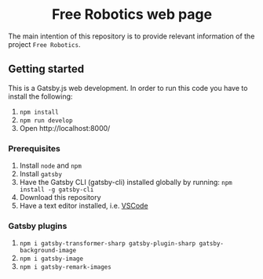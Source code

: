 <h1 align="center">
  Free Robotics web page
</h1>

The main intention of this repository is to provide relevant information of the project `Free Robotics`.

## Getting started
This is a Gatsby.js web development. In order to run this code you have to install the following: 


1. `npm install`
1. `npm run develop`
1. Open http://localhost:8000/

### Prerequisites

1. Install `node` and `npm`
1. Install `gatsby`
1. Have the Gatsby CLI (gatsby-cli) installed globally by running:
   `npm install -g gatsby-cli`
1. Download this repository   
1. Have a text editor installed, i.e. [VSCode](https://code.visualstudio.com/)
   
### Gatsby plugins
1. `npm i gatsby-transformer-sharp gatsby-plugin-sharp gatsby-background-image`
1. `npm i gatsby-image`
1. `npm i gatsby-remark-images`

